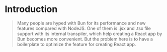 # Introduction

> Many people are hyped with Bun for its performance and new features compared with
> NodeJS. One of them is .jsx and .tsx file support with its internal transpiler, which help creating a React
> app by Bun becomes more convenient. But the problem here is to have a boilerplate to optimize the feature 
> for creating React app.




<br><br>
